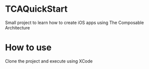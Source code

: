 # TCAQuickStart

Small project to learn how to create iOS apps using The Composable Architecture

# How to use
Clone the project and execute using XCode 
